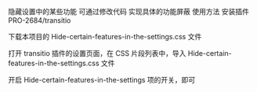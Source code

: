 隐藏设置中的某些功能
可通过修改代码  实现具体的功能屏蔽
使用方法
安装插件 PRO-2684/transitio

下载本项目的 Hide-certain-features-in-the-settings.css 文件

打开 transitio 插件的设置页面，在 CSS 片段列表中，导入 Hide-certain-features-in-the-settings.css 文件

开启 Hide-certain-features-in-the-settings 项的开关，即可
